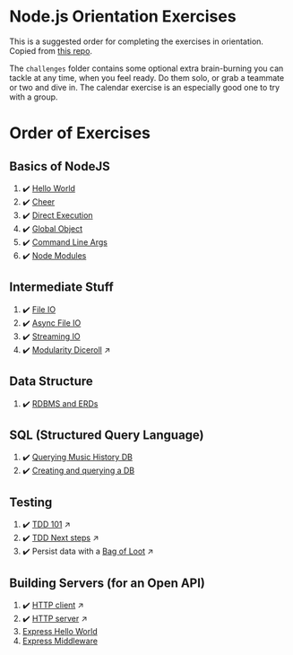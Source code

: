 # Node.js Orientation Exercises

This is a suggested order for completing the exercises in orientation. Copied from [this repo](https://github.com/nashville-software-school/node-milestones/tree/master/01-foundations).

The `challenges` folder contains some optional extra brain-burning you can tackle at any time, when you feel ready. Do them solo, or grab a teammate or two and dive in. The calendar exercise is an especially good one to try with a group.

# Order of Exercises

## Basics of NodeJS

1. :heavy_check_mark: [Hello World](00-helloWorld.js)
1. :heavy_check_mark: [Cheer](01-cheer.js)
1. :heavy_check_mark: [Direct Execution](02-directExec.js)
1. :heavy_check_mark: [Global Object](03-global.js)
1. :heavy_check_mark: [Command Line Args](05-sum.js)
1. :heavy_check_mark: [Node Modules](06-chalkFlag.js)

## Intermediate Stuff
1. :heavy_check_mark: [File IO](07-languages.js)
1. :heavy_check_mark: [Async File IO](08-async_io.js)
1. :heavy_check_mark: [Streaming IO](09-streaming.js)
1. :heavy_check_mark: [Modularity Diceroll](https://github.com/kenziebottoms/nss-back-01-diceroll) :arrow_upper_right:

## Data Structure
1. :heavy_check_mark: [RDBMS and ERDs](./10-relational-databases-ERD.md)

## SQL (Structured Query Language)
1. :heavy_check_mark: [Querying Music History DB](11-music_history.sql)
1. :heavy_check_mark: [Creating and querying a DB](13-sqlite.js)

## Testing
1. :heavy_check_mark: [TDD 101](https://github.com/kenziebottoms/nss-back-01-diceroll) :arrow_upper_right:
1. :heavy_check_mark: [TDD Next steps](https://github.com/kenziebottoms/nss-back-01-tdd-calculator) :arrow_upper_right:
1. :heavy_check_mark: Persist data with a [Bag of Loot](https://github.com/kenziebottoms/nss-back-01-bag-o-loot) :arrow_upper_right:

## Building Servers (for an Open API)
1. :heavy_check_mark: [HTTP client](https://github.com/kenziebottoms/nss-back-01-stocks) :arrow_upper_right:
1. :heavy_check_mark: [HTTP server](https://github.com/kenziebottoms/nss-back-01-file-server) :arrow_upper_right:
1. [Express Hello World](./20-express-hello-world.md)
1. [Express Middleware](./21-express-middleware.md)